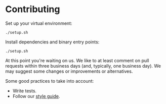 # Contributing

Set up your virtual environment:

    ./setup.sh

Install dependencies and binary entry points:

    ./setup.sh

At this point you're waiting on us. We like to at least comment on pull requests
within three business days (and, typically, one business day). We may suggest
some changes or improvements or alternatives.

Some good practices to take into account:

* Write tests.
* Follow our [style guide][style].

[style]: https://github.com/thoughtbot/guides/tree/master/style
